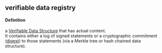 ## verifiable data registry

<h4>Definition</h4><p>a <a href="verifiable-data-structure">Verifiable Data Structure</a> that has actual content.<br>It contains either a log of signed statements or a cryptographic commitment (<a href="digest">digest</a>) to those statements (via a Merkle tree or hash chained data structure).</p>

